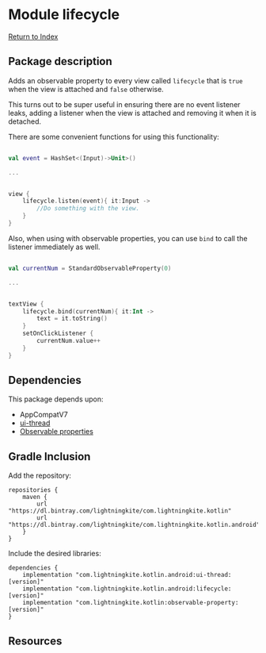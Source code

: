 # Module lifecycle

[Return to Index](../)

## Package description

Adds an observable property to every view called `lifecycle` that is `true` when the view is attached and `false` otherwise.

This turns out to be super useful in ensuring there are no event listener leaks, adding a listener when the view is attached and removing it when it is detached.

There are some convenient functions for using this functionality:

```kotlin

val event = HashSet<(Input)->Unit>()

...


view {
    lifecycle.listen(event){ it:Input ->
        //Do something with the view.
    }
}

```

Also, when using with observable properties, you can use `bind` to call the listener immediately as well.

```kotlin

val currentNum = StandardObservableProperty(0)

...


textView {
    lifecycle.bind(currentNum){ it:Int ->
        text = it.toString()
    }
    setOnClickListener {
        currentNum.value++
    }
}

```
    
## Dependencies

This package depends upon:
 - AppCompatV7 
 - [ui-thread](../ui-thread)
 - [Observable properties](https://github.com/lightningkite/lk-kotlin/tree/master/observable-property)


## Gradle Inclusion

Add the repository:

```
repositories {
    maven {
        url "https://dl.bintray.com/lightningkite/com.lightningkite.kotlin"
        url "https://dl.bintray.com/lightningkite/com.lightningkite.kotlin.android"
    }
}
```

Include the desired libraries:

```
dependencies {
    implementation "com.lightningkite.kotlin.android:ui-thread:[version]"
    implementation "com.lightningkite.kotlin.android:lifecycle:[version]"
    implementation "com.lightningkite.kotlin:observable-property:[version]"
}
```

## Resources